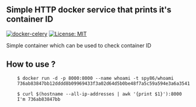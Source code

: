 ## Simple HTTP docker service that prints it's container ID

[![docker-celery](https://img.shields.io/badge/spy86-whoami-blue.svg)](https://cloud.docker.com/repository/docker/spy86/whoami) [![License: MIT](https://img.shields.io/badge/License-MIT-yellow.svg)](https://opensource.org/licenses/MIT)

Simple container which can be used to check container ID

## How to use ?

```
    $ docker run -d -p 8000:8000 --name whoami -t spy86/whoami
    736ab83847bb12dddd8b09969433f3a02d64d5b0be48f7a5c59a594e3a6a3541
    
    $ curl $(hostname --all-ip-addresses | awk '{print $1}'):8000
    I'm 736ab83847bb
```
